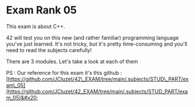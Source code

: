 # Exam Rank 05

This exam is about C++.&#x20;

42 will test you on this new (and rather familiar) programming language you've just learned. It's not tricky, but it's pretty time-consuming and you'll need to read the subjects carefully!

There are 3 modules. Let's take a look at each of them

PS : Our reference for this exam it's this github : [https://github.com/JCluzet/42\_EXAM/tree/main/.subjects/STUD\_PART/exam\_05](https://github.com/JCluzet/42_EXAM/tree/main/.subjects/STUD_PART/exam_05)&#x20;
